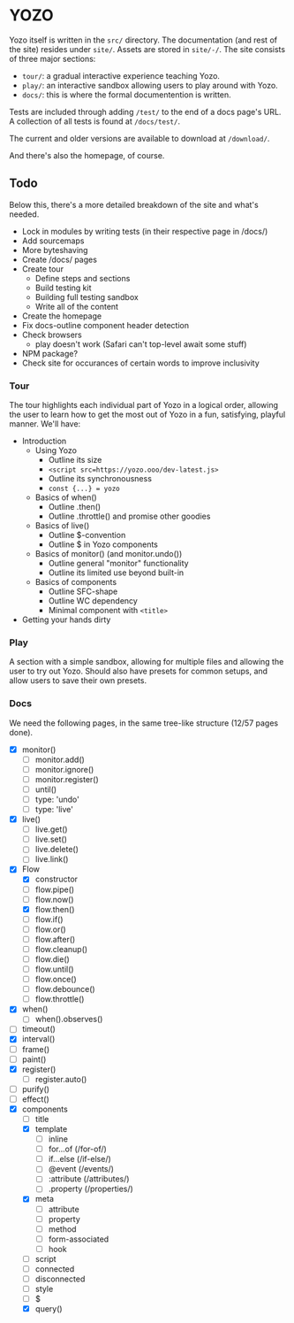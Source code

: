 # YOZO

Yozo itself is written in the `src/` directory. The documentation (and rest of the site) resides under `site/`. Assets are stored in `site/-/`. The site consists of three major sections:

 - `tour/`: a gradual interactive experience teaching Yozo.
 - `play/`: an interactive sandbox allowing users to play around with Yozo.
 - `docs/`: this is where the formal documentention is written.

Tests are included through adding `/test/` to the end of a docs page's URL. A collection of all tests is found at `/docs/test/`.

The current and older versions are available to download at `/download/`.

And there's also the homepage, of course.


## Todo

Below this, there's a more detailed breakdown of the site and what's needed.

 - Lock in modules by writing tests (in their respective page in /docs/)
 - Add sourcemaps
 - More byteshaving
 - Create /docs/ pages
 - Create tour
     - Define steps and sections
     - Build testing kit
     - Building full testing sandbox
     - Write all of the content
 - Create the homepage
 - Fix docs-outline component header detection
 - Check browsers
     - play doesn't work (Safari can't top-level await some stuff)
 - NPM package?
 - Check site for occurances of certain words to improve inclusivity


### Tour

The tour highlights each individual part of Yozo in a logical order, allowing the user to learn how to get the most out of Yozo in a fun, satisfying, playful manner. We'll have:
 - Introduction
    - Using Yozo
       - Outline its size
       - `<script src=https://yozo.ooo/dev-latest.js>`
       - Outline its synchronousness
       - `const {...} = yozo`
    - Basics of when()
       - Outline .then()
       - Outline .throttle() and promise other goodies
    - Basics of live()
       - Outline $-convention
       - Outline $ in Yozo components
    - Basics of monitor() (and monitor.undo())
       - Outline general "monitor" functionality
       - Outline its limited use beyond built-in
    - Basics of components
       - Outline SFC-shape
       - Outline WC dependency
       - Minimal component with `<title>`
 - Getting your hands dirty


### Play

A section with a simple sandbox, allowing for multiple files and allowing the user to try out Yozo. Should also have presets for common setups, and allow users to save their own presets.


### Docs

We need the following pages, in the same tree-like structure (12/57 pages done).
 - [x] monitor()
    - [ ] monitor.add()
    - [ ] monitor.ignore()
    - [ ] monitor.register()
    - [ ] until()
    - [ ] type: 'undo'
    - [ ] type: 'live'
 - [x] live()
    - [ ] live.get()
    - [ ] live.set()
    - [ ] live.delete()
    - [ ] live.link()
 - [x] Flow
    - [x] constructor
    - [ ] flow.pipe()
    - [ ] flow.now()
    - [x] flow.then()
    - [ ] flow.if()
    - [ ] flow.or()
    - [ ] flow.after()
    - [ ] flow.cleanup()
    - [ ] flow.die()
    - [ ] flow.until()
    - [ ] flow.once()
    - [ ] flow.debounce()
    - [ ] flow.throttle()
 - [x] when()
    - [ ] when().observes()
 - [ ] timeout()
 - [x] interval()
 - [ ] frame()
 - [ ] paint()
 - [x] register()
    - [ ] register.auto()
 - [ ] purify()
 - [ ] effect()
 - [x] components
    - [ ] title
    - [x] template
       - [ ] inline
       - [ ] for...of (/for-of/)
       - [ ] if...else (/if-else/)
       - [ ] @event (/events/)
       - [ ] :attribute (/attributes/)
       - [ ] .property (/properties/)
    - [x] meta
       - [ ] attribute
       - [ ] property
       - [ ] method
       - [ ] form-associated
       - [ ] hook
    - [ ] script
    - [ ] connected
    - [ ] disconnected
    - [ ] style
    - [ ] $
    - [x] query()
